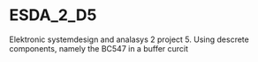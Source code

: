 # ESDA_2_D5
Elektronic systemdesign and analasys 2 project 5. Using descrete components, namely the BC547 in a buffer curcit
